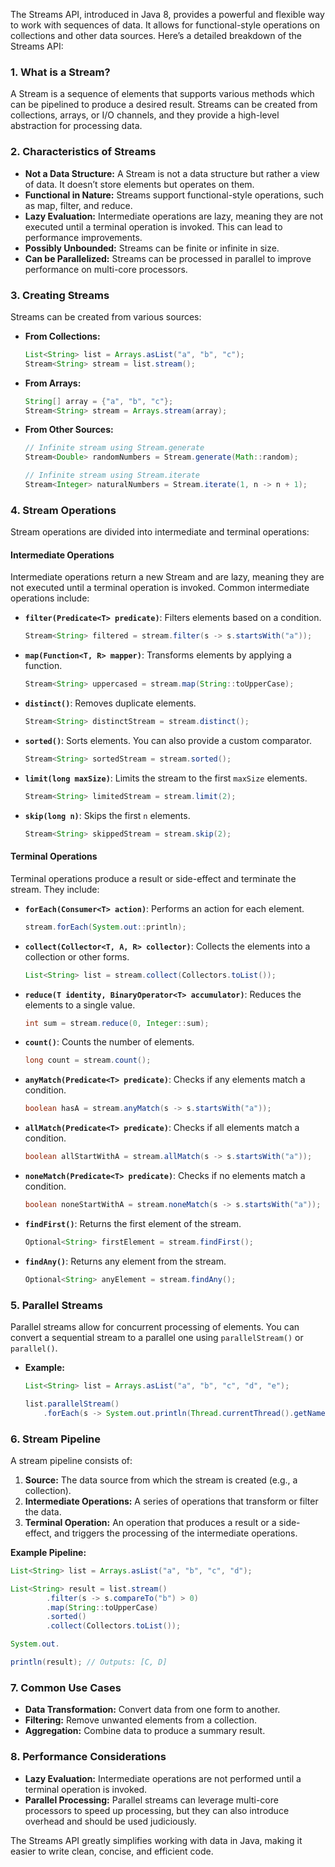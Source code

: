 The Streams API, introduced in Java 8, provides a powerful and flexible way to work with sequences of data. It allows
for functional-style operations on collections and other data sources. Here’s a detailed breakdown of the Streams API:

### 1. **What is a Stream?**

A Stream is a sequence of elements that supports various methods which can be pipelined to produce a desired result.
Streams can be created from collections, arrays, or I/O channels, and they provide a high-level abstraction for
processing data.

### 2. **Characteristics of Streams**

- **Not a Data Structure:** A Stream is not a data structure but rather a view of data. It doesn’t store elements but
  operates on them.
- **Functional in Nature:** Streams support functional-style operations, such as map, filter, and reduce.
- **Lazy Evaluation:** Intermediate operations are lazy, meaning they are not executed until a terminal operation is
  invoked. This can lead to performance improvements.
- **Possibly Unbounded:** Streams can be finite or infinite in size.
- **Can be Parallelized:** Streams can be processed in parallel to improve performance on multi-core processors.

### 3. **Creating Streams**

Streams can be created from various sources:

- **From Collections:**
  ```java
  List<String> list = Arrays.asList("a", "b", "c");
  Stream<String> stream = list.stream();
  ```

- **From Arrays:**
  ```java
  String[] array = {"a", "b", "c"};
  Stream<String> stream = Arrays.stream(array);
  ```

- **From Other Sources:**
  ```java
  // Infinite stream using Stream.generate
  Stream<Double> randomNumbers = Stream.generate(Math::random);
  
  // Infinite stream using Stream.iterate
  Stream<Integer> naturalNumbers = Stream.iterate(1, n -> n + 1);
  ```

### 4. **Stream Operations**

Stream operations are divided into intermediate and terminal operations:

#### Intermediate Operations

Intermediate operations return a new Stream and are lazy, meaning they are not executed until a terminal operation is
invoked. Common intermediate operations include:

- **`filter(Predicate<T> predicate)`**: Filters elements based on a condition.
  ```java
  Stream<String> filtered = stream.filter(s -> s.startsWith("a"));
  ```

- **`map(Function<T, R> mapper)`**: Transforms elements by applying a function.
  ```java
  Stream<String> uppercased = stream.map(String::toUpperCase);
  ```

- **`distinct()`**: Removes duplicate elements.
  ```java
  Stream<String> distinctStream = stream.distinct();
  ```

- **`sorted()`**: Sorts elements. You can also provide a custom comparator.
  ```java
  Stream<String> sortedStream = stream.sorted();
  ```

- **`limit(long maxSize)`**: Limits the stream to the first `maxSize` elements.
  ```java
  Stream<String> limitedStream = stream.limit(2);
  ```

- **`skip(long n)`**: Skips the first `n` elements.
  ```java
  Stream<String> skippedStream = stream.skip(2);
  ```

#### Terminal Operations

Terminal operations produce a result or side-effect and terminate the stream. They include:

- **`forEach(Consumer<T> action)`**: Performs an action for each element.
  ```java
  stream.forEach(System.out::println);
  ```

- **`collect(Collector<T, A, R> collector)`**: Collects the elements into a collection or other forms.
  ```java
  List<String> list = stream.collect(Collectors.toList());
  ```

- **`reduce(T identity, BinaryOperator<T> accumulator)`**: Reduces the elements to a single value.
  ```java
  int sum = stream.reduce(0, Integer::sum);
  ```

- **`count()`**: Counts the number of elements.
  ```java
  long count = stream.count();
  ```

- **`anyMatch(Predicate<T> predicate)`**: Checks if any elements match a condition.
  ```java
  boolean hasA = stream.anyMatch(s -> s.startsWith("a"));
  ```

- **`allMatch(Predicate<T> predicate)`**: Checks if all elements match a condition.
  ```java
  boolean allStartWithA = stream.allMatch(s -> s.startsWith("a"));
  ```

- **`noneMatch(Predicate<T> predicate)`**: Checks if no elements match a condition.
  ```java
  boolean noneStartWithA = stream.noneMatch(s -> s.startsWith("a"));
  ```

- **`findFirst()`**: Returns the first element of the stream.
  ```java
  Optional<String> firstElement = stream.findFirst();
  ```

- **`findAny()`**: Returns any element from the stream.
  ```java
  Optional<String> anyElement = stream.findAny();
  ```

### 5. **Parallel Streams**

Parallel streams allow for concurrent processing of elements. You can convert a sequential stream to a parallel one
using `parallelStream()` or `parallel()`.

- **Example:**
  ```java
  List<String> list = Arrays.asList("a", "b", "c", "d", "e");
  
  list.parallelStream()
      .forEach(s -> System.out.println(Thread.currentThread().getName() + " " + s));
  ```

### 6. **Stream Pipeline**

A stream pipeline consists of:

1. **Source:** The data source from which the stream is created (e.g., a collection).
2. **Intermediate Operations:** A series of operations that transform or filter the data.
3. **Terminal Operation:** An operation that produces a result or a side-effect, and triggers the processing of the
   intermediate operations.

**Example Pipeline:**

```java
List<String> list = Arrays.asList("a", "b", "c", "d");

List<String> result = list.stream()
        .filter(s -> s.compareTo("b") > 0)
        .map(String::toUpperCase)
        .sorted()
        .collect(Collectors.toList());

System.out.

println(result); // Outputs: [C, D]
```

### 7. **Common Use Cases**

- **Data Transformation:** Convert data from one form to another.
- **Filtering:** Remove unwanted elements from a collection.
- **Aggregation:** Combine data to produce a summary result.

### 8. **Performance Considerations**

- **Lazy Evaluation:** Intermediate operations are not performed until a terminal operation is invoked.
- **Parallel Processing:** Parallel streams can leverage multi-core processors to speed up processing, but they can also
  introduce overhead and should be used judiciously.

The Streams API greatly simplifies working with data in Java, making it easier to write clean, concise, and efficient
code.